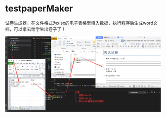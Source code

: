 # testpaperMaker
试卷生成器，在文件格式为xlsx的电子表格里填入数据，执行程序后生成word文档，可以拿去给学生出卷子了！

<p><img src="./隔壁老王推荐的使用方法.png"></p>
